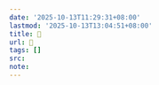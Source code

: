 ```yaml
---
date: '2025-10-13T11:29:31+08:00'
lastmod: '2025-10-13T13:04:51+08:00'
title: 󰡺
url: 󰡺
tags: []
src:
note:
---
```

